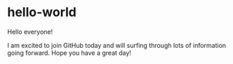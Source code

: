 # hello-world

Hello everyone! 

I am excited to join GitHub today and will surfing through lots of information going forward. Hope you have a great day!

